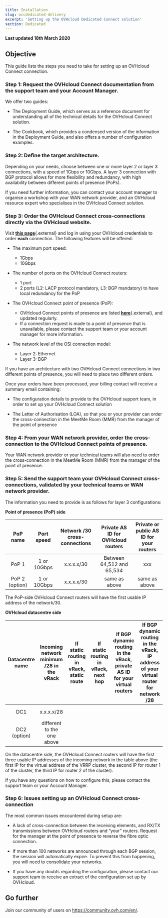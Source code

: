 ```yaml
---
title: Installation
slug: occdedicated-delivery
excerpt: 'Setting up the OVHcloud Dedicated Connect solution'
section: Dedicated
---
```


**Last updated 18th March 2020**

## Objective

This guide lists the steps you need to take for setting up an OVHcloud Connect connection.

### Step 1: Request the OVHcloud Connect documentation from the support team and your Account Manager. 

We offer two guides:

* The Deployment Guide, which serves as a reference document for understanding all of the technical details for the OVHcloud Connect solution.

* The Cookbook, which provides a condensed version of the information in the Deployment Guide, and also offers a number of configuration examples.

### Step 2: Define the target architecture.

Depending on your needs, choose between one or more layer 2 or layer 3 connections, with a speed of 1Gbps or 10Gbps. A layer 3 connection with BGP protocol allows for more flexibility and redundancy, with high availability between different points of presence (PoPs).

If you need further information, you can contact your account manager to organise a workshop with your WAN network provider, and an OVHcloud resource expert who specialises in the OVHcloud Connect solution.


### Step 3: Order the OVHcloud Connect cross-connections directly via the OVHcloud website.

Visit [**this page**](https://www.ovh.co.uk/solutions/ovhcloud-connect/){.external} and log in using your OVHcloud credentials to order **each** connection. The following features will be offered:

* The maximum port speed: 

    - 1Gbps
    - 10Gbps

* The number of ports on the OVHcloud Connect routers: 

    - 1 port 
    - 2 ports (L2: LACP protocol mandatory, L3: BGP mandatory) to have local redundancy for the PoP


* The OVHcloud Connect point of presence (PoP): 

    - OVHcloud Connect points of presence are listed [**here**](https://www.ovh.co.uk/solutions/ovhcloud-connect/){.external}, and updated regularly.
    - If a connection request is made to a point of presence that is unavailable, please contact the support team or your account manager for more information.


* The network level of the OSI connection model: 

    - Layer 2: Ethernet 
    - Layer 3: BGP

If you have an architecture with two OVHcloud Connect connections in two different points of presence, you will need to place two different orders.

Once your orders have been processed, your billing contact will receive a summary email containing:

* The configuration details to provide to the OVHcloud support team, in order to set up your OVHcloud Connect solution 

* The Letter of Authorisation (LOA), so that you or your provider can order the cross-connection in the MeetMe Room (MMR) from the manager of the point of presence

### Step 4: From your WAN network provider, order the cross-connection to the OVHcloud Connect points of presence.

Your WAN network provider or your technical teams will also need to order the cross-connection in the MeetMe Room (MMR) from the manager of the point of presence.

### Step 5: Send the support team your OVHcloud Connect cross-connections, validated by your technical teams or WAN network provider.

The information you need to provide is as follows for layer 3 configurations:

**Point of presence (PoP) side**

| PoP name    | Port speed | Network /30 cross-connections | Private AS ID for OVHcloud routers | Private or public AS ID for your routers |
|:-------:|:------:|:-----:|:---:|:---:|
| PoP 1   | 1 or 10Gbps | x.x.x.x/30 | Between 64,512 and 65,534 | xxx |
| PoP 2 (option) |1 or 10Gbps |x.x.x.x/30 | same as above|  same as above |  

The PoP-side OVHcloud Connect routers will have the first usable IP address of the network/30.

**OVHcloud datacentre side**

| Datacentre name | Incoming network minimum /28 in the vRack | If static routing in vRack, static route | If static routing in vRack, next hop | If BGP dynamic routing in the vRack, private AS ID for your virtual routers | If BGP dynamic routing in the vRack, IP address of your virtual router for network /28| Your vRack ID |
|:-------:|:------:|:-----:|:---:|:---:|:---:|:---:|
| DC1 | x.x.x.x/28 |  |  | | |pn-xxx |
| DC2 (option) | different to the one above |  |  | | | same as above |

On the datacentre side, the OVHcloud Connect routers will have the first three usable IP addresses of the incoming network in the table above (the first IP for the virtual address of the VRRP cluster, the second IP for router 1 of the cluster, the third IP for router 2 of the cluster). 


If you have any questions on how to configure this, please contact the support team or your Account Manager.


### Step 6: Issues setting up an OVHcloud Connect cross-connection

The most common issues encountered during setup are:

* A lack of cross-connection between the receiving elements, and RX/TX transmissions between OVHcloud routers and “your” routers. Request for the manager at the point of presence to reverse the fibre optic connection.

* If more than 100 networks are announced through each BGP session, the session will automatically expire. To prevent this from happening, you will need to consolidate your networks.

* If you have any doubts regarding the configuration, please contact our support team to receive an extract of the configuration set up by OVHcloud.

## Go further

Join our community of users on <https://community.ovh.com/en/>.